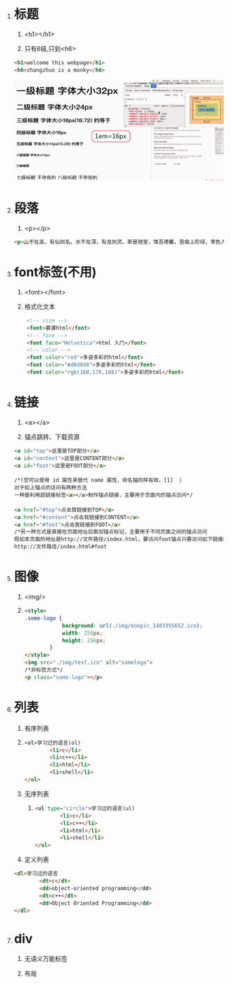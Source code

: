 1. # 标题

   1. &lt;h1&gt;&lt;/h1&gt;

   2. 只有6级,只到&lt;h6&gt;

   ```html
   <h1>welcome this webpage</h1>
   <h6>zhangzhuo is a monky</h6>
   ```

   ![](/assets/6级标题2.PNG)

2. # 段落

   1. &lt;p&gt;&lt;/p&gt;

   ```html
   <p>山不在高，有仙则名。水不在深，有龙则灵。斯是陋室，惟吾德馨。苔痕上阶绿，草色入帘青。谈笑有鸿儒，往来无白丁。可以调素琴，阅金经。无丝竹之乱耳，无案牍之劳形。南阳诸葛庐，西蜀子云亭。孔子云：何陋之有？</p>
   ```
3. # font标签\(不用\)

   1. &lt;font&gt;&lt;/font&gt;

   2. 格式化文本

   ```html
       <!-- size -->
       <font>慕课html</font>
       <!-- face -->
       <font face="Helvetica">html 入门</font>
       <!-- color -->
       <font color="red">多姿多彩的html</font>
       <font color="#d8d8d8">多姿多彩的html</font>
       <font color="rgb(168,178,188)">多姿多彩的html</font>
   ```
4. # 链接

   1. &lt;a&gt;&lt;/a&gt;

   2. 锚点跳转、下载资源

   ```html
   <a id="top">这里是TOP部分</a>
   <a id="content">这里是CONTENT部分</a>
   <a id="foot">这里是FOOT部分</a>

   /*(您可以使用 id 属性来替代 name 属性，命名锚同样有效。[1]  ）
   对于如上锚点的访问有两种方法
   一种是利用超链接标签<a></a>制作锚点链接，主要用于页面内的锚点访问*/

   <a href="#top">点击我链接到TOP</a>
   <a href="#content">点击我链接到CONTENT</a>
   <a href="#foot">点击我链接到FOOT</a>
   /*另一种方式是直接在页面地址后面加锚点标记，主要用于不同页面之间的锚点访问
   假如本页面的地址是http://文件路径/index.html，要访问foot锚点只要访问如下链接即可*/
   http://文件路径/index.html#foot
   ```
5. # 图像

   1. &lt;img/&gt;

   2. ```html
      <style>
      .some-logo {
                  background: url(./img/ooopic_1483355652.ico);
                  width: 256px;
                  height: 256px;
              }
      </style>
      <img src="./img/test.ico" alt="somelogo">
      /*非标签方式*/
      <p class="some-logo"></p>
      ```
6. # 列表

   1. 有序列表

   2. ```html
      <ol>学习过的语言(ol)
              <li>c</li>
              <li>c++</li>
              <li>html</li>
              <li>shell</li>
      </ol>
      ```
   3. 无序列表

      1. ```html
         <ul type="circle">学习过的语言(ul)
                 <li>c</li>
                 <li>c++</li>
                 <li>html</li>
                 <li>shell</li>
         </ul>
         ```

   4. 定义列表

   ```html
   <dl>学习过的语言
           <dt>c</dt>
           <dd>object-oriented programming</dd>
           <dt>c++</dt>
           <dd>Object Oriented Programming</dd>
   </dl>
   ```
7. # div

   1. 无语义万能标签

   2. 布局




